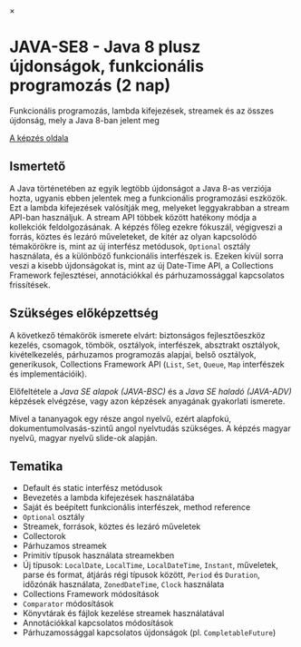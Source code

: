 ×

# JAVA-SE8 \- Java 8 plusz újdonságok, funkcionális programozás (2 nap)

Funkcionális programozás, lambda kifejezések, streamek és az összes újdonság, mely a Java 8-ban jelent meg

[A képzés oldala](https://www.training360.com/kepzes/java-se8)

## Ismertető

A Java történetében az egyik legtöbb újdonságot a Java 8-as verziója hozta, ugyanis ebben jelentek meg a funkcionális programozási eszközök. Ezt a lambda kifejezések valósítják meg, melyeket leggyakrabban a stream API-ban használjuk. A stream API többek között hatékony módja a kollekciók feldolgozásának. A képzés főleg ezekre fókuszál, végigveszi a forrás, köztes és lezáró műveleteket, de kitér az olyan kapcsolódó témakörökre is, mint az új interfész metódusok, `Optional` osztály használata, és a különböző funkcionális interfészek is. Ezeken kívül sorra veszi a kisebb újdonságokat is, mint az új Date-Time API, a Collections Framework fejlesztései, annotációkkal és párhuzamossággal kapcsolatos frissítések.

## Szükséges előképzettség

A következő témakörök ismerete elvárt: biztonságos fejlesztőeszköz kezelés, csomagok, tömbök, osztályok, interfészek, absztrakt osztályok, kivételkezelés, párhuzamos programozás alapjai, belső osztályok, generikusok, Collections Framework API (`List`, `Set`, `Queue`, `Map` interfészek és implementációik). 

Előfeltétele a _Java SE alapok (JAVA-BSC)_ és a _Java SE haladó (JAVA-ADV)_ képzések elvégzése, vagy azon képzések anyagának gyakorlati ismerete.

Mivel a tananyagok egy része angol nyelvű, ezért alapfokú, dokumentumolvasás-szintű angol nyelvtudás szükséges. A képzés magyar nyelvű, magyar nyelvű slide-ok alapján.

## Tematika

  * Default és static interfész metódusok
  * Bevezetés a lambda kifejezések használatába
  * Saját és beépített funkcionális interfészek, method reference
  * `Optional` osztály
  * Streamek, források, köztes és lezáró műveletek
  * Collectorok
  * Párhuzamos streamek
  * Primitív típusok használata streamekben
  * Új típusok: `LocalDate`, `LocalTime`, `LocalDateTime`, `Instant`, műveletek, parse és format, átjárás régi típusok között, `Period` és `Duration`, időzónák használata, `ZonedDateTime`, `Clock` használata 
  * Collections Framework módosítások
  * `Comparator` módosítások
  * Könyvtárak és fájlok kezelése streamek használatával
  * Annotációkkal kapcsolatos módosítások
  * Párhuzamossággal kapcsolatos újdonságok (pl. `CompletableFuture`)